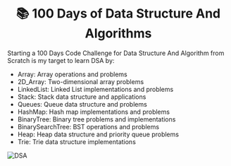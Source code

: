 # <h1 align="center">📚 100 Days of Data Structure And Algorithms</h1>


Starting a 100 Days Code Challenge for Data Structure And Algorithm from Scratch is my target to learn DSA by:
- Array: Array operations and problems
- 2D_Array: Two-dimensional array problems
- LinkedList: Linked List implementations and problems
- Stack: Stack data structure and applications
- Queues: Queue data structure and problems
- HashMap: Hash map implementations and problems
- BinaryTree: Binary tree problems and implementations
- BinarySearchTree: BST operations and problems
- Heap: Heap data structure and priority queue problems
- Trie: Trie data structure implementations

![DSA](https://github.com/user-attachments/assets/c6a7f6fc-0f41-4a75-b448-eb248ede2e43)
